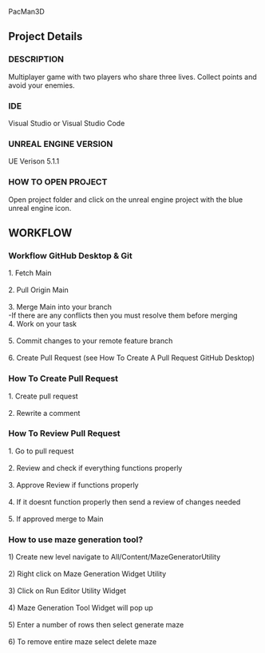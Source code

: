 PacMan3D
<h2>Project Details</h2>
<h3>DESCRIPTION</h3>
Multiplayer game with two players who share three lives. Collect points and avoid your enemies. 

<h3>IDE</h3>
Visual Studio or Visual Studio Code

<h3>UNREAL ENGINE VERSION</h3>
UE Verison 5.1.1

<h3>HOW TO OPEN PROJECT</h3>
Open project folder and click on the unreal engine project with the blue unreal engine icon. 


<h2>WORKFLOW</h2>
<h3>Workflow GitHub Desktop & Git</h3> 1. Fetch Main</br>
<br>2. Pull Origin Main</br>
<br>3. Merge Main into your branch</br>
   <t> -If there are any conflicts then you must resolve them before merging</t>
<br>4. Work on your task</br>
<br>5. Commit changes to your remote feature branch </br>
<br>6. Create Pull Request (see How To Create A Pull Request GitHub Desktop)</br>

<h3>How To Create Pull Request</h3> 1. Create pull request </br>
<br>2. Rewrite a comment </br>

<h3>How To Review Pull Request</h3> 1. Go to pull request </br>
<br>2. Review and check if everything functions properly </br>
<br>3. Approve Review if functions properly</br>
<br>4. If it doesnt function properly then send a review of changes needed</br>
<br>5. If approved merge to Main</br>

<h3>How to use maze generation tool?</h3> 
1) Create new level navigate to All/Content/MazeGeneratorUtility </br>
<br>2) Right click on Maze Generation Widget Utility </br>
<br>3) Click on Run Editor Utility Widget </br>
<br>4) Maze Generation Tool Widget will pop up </br>
<br>5) Enter a number of rows then select generate maze </br>
<br>6) To remove entire maze select delete maze </br>
